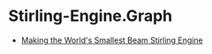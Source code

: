 # Stirling-Engine.Graph
- [Making the World's Smallest Beam Stirling Engine](https://youtu.be/YCjwlSX-tsY)
